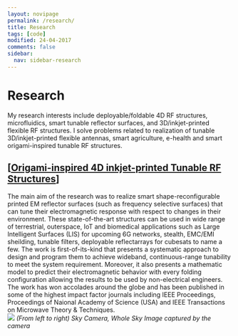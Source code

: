 ```yaml
---
layout: novipage
permalink: /research/
title: Research
tags: [code]
modified: 24-04-2017
comments: false
sidebar:
  nav: sidebar-research
---
```


<!---
	Details about sidebar info is provided inside _data/navigation.yml file
-->

# Research 
My research interests include deployable/foldable 4D RF structures, microfluidics, smart tunable reflector surfaces, and 3D/inkjet-printed flexible RF structures. I solve problems related to realization of tunable 3D/inkjet-printed flexible antennas, smart agriculture, e-health and smart origami-inspired tunable RF structures.  


## [<u>Origami-inspired 4D inkjet-printed Tunable RF Structures</u>]
The main aim of the research was to realize smart shape-reconfigurable printed EM reflector surfaces (such as frequency selective surfaces) that can tune their electromagnetic response with respect to changes in their environment. These state-of-the-art structures can be used in wide range of terrestrial, outerspace, IoT and biomedical applications such as Large Intelligent Surfaces (LIS) for upcoming 6G networks, stealth, EMC/EMI sheilding, tunable filters, deployable reflectarrays for cubesats to name a few. The work is first-of-its-kind that presents a systematic approach to design and program them to achieve wideband, continuous-range tunability to meet the system requirement. Moreover, it also presents a mathematic model to predict their electromagnetic behavior with every folding configuration allowing the results to be used by non-electrical engineers. The work has won accolades around the globe and has been published in some of the highest impact factor journals including IEEE Proceedings, Proceedings of Naional Academy of Science (USA) and IEEE Transactions on Microwave Theory & Techniques.
    <br />
    <img src="{{ site.url }}/images/sky-imaging.png">
    *(From left to right) Sky Camera, Whole Sky Image captured by the camera* 

